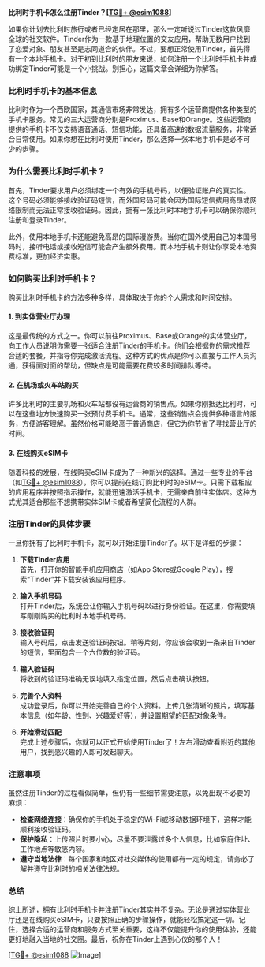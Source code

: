 **比利时手机卡怎么注册Tinder？[[TG💪+ @esim1088](https://t.me/s/esim1088)]**

如果你计划去比利时旅行或者已经定居在那里，那么一定听说过Tinder这款风靡全球的社交软件。Tinder作为一款基于地理位置的交友应用，帮助无数用户找到了恋爱对象、朋友甚至是志同道合的伙伴。不过，要想正常使用Tinder，首先得有一个本地手机卡。对于初到比利时的朋友来说，如何注册一个比利时手机卡并成功绑定Tinder可能是一个小挑战。别担心，这篇文章会详细为你解答。

### 比利时手机卡的基本信息

比利时作为一个西欧国家，其通信市场非常发达，拥有多个运营商提供各种类型的手机卡服务。常见的三大运营商分别是Proximus、Base和Orange。这些运营商提供的手机卡不仅支持语音通话、短信功能，还具备高速的数据流量服务，非常适合日常使用。如果你想在比利时使用Tinder，那么选择一张本地手机卡是必不可少的步骤。

### 为什么需要比利时手机卡？

首先，Tinder要求用户必须绑定一个有效的手机号码，以便验证账户的真实性。这个号码必须能够接收验证码短信，而外国号码可能会因为国际短信费用高昂或网络限制而无法正常接收验证码。因此，拥有一张比利时本地手机卡可以确保你顺利注册和登录Tinder。

此外，使用本地手机卡还能避免高昂的国际漫游费。当你在国外使用自己的本国号码时，接听电话或接收短信可能会产生额外费用。而本地手机卡则让你享受本地资费标准，更加经济实惠。

### 如何购买比利时手机卡？

购买比利时手机卡的方法多种多样，具体取决于你的个人需求和时间安排。

#### 1. 到实体营业厅办理

这是最传统的方式之一。你可以前往Proximus、Base或Orange的实体营业厅，向工作人员说明你需要一张适合注册Tinder的手机卡。他们会根据你的需求推荐合适的套餐，并指导你完成激活流程。这种方式的优点是你可以直接与工作人员沟通，获得面对面的帮助，但缺点是可能需要花费较多时间排队等待。

#### 2. 在机场或火车站购买

许多比利时的主要机场和火车站都设有运营商的销售点。如果你刚抵达比利时，可以在这些地方快速购买一张预付费手机卡。通常，这些销售点会提供多种语言的服务，方便游客理解。虽然价格可能略高于普通商店，但它为你节省了寻找营业厅的时间。

#### 3. 在线购买eSIM卡

随着科技的发展，在线购买eSIM卡成为了一种新兴的选择。通过一些专业的平台（如[TG💪+ @esim1088](https://t.me/s/esim1088)），你可以提前在线订购比利时的eSIM卡。只需下载相应的应用程序并按照指示操作，就能迅速激活手机卡，无需亲自前往实体店。这种方式尤其适合那些不想携带实体SIM卡或者希望简化流程的人群。

### 注册Tinder的具体步骤

一旦你拥有了比利时手机卡，就可以开始注册Tinder了。以下是详细的步骤：

1. **下载Tinder应用**  
   首先，打开你的智能手机应用商店（如App Store或Google Play），搜索“Tinder”并下载安装该应用程序。

2. **输入手机号码**  
   打开Tinder后，系统会让你输入手机号码以进行身份验证。在这里，你需要填写刚刚购买的比利时本地手机号码。

3. **接收验证码**  
   输入号码后，点击发送验证码按钮。稍等片刻，你应该会收到一条来自Tinder的短信，里面包含一个六位数的验证码。

4. **输入验证码**  
   将收到的验证码准确无误地填入指定位置，然后点击确认按钮。

5. **完善个人资料**  
   成功登录后，你可以开始完善自己的个人资料。上传几张清晰的照片，填写基本信息（如年龄、性别、兴趣爱好等），并设置期望的匹配对象条件。

6. **开始滑动匹配**  
   完成上述步骤后，你就可以正式开始使用Tinder了！左右滑动查看附近的其他用户，找到感兴趣的人即可发起聊天。

### 注意事项

虽然注册Tinder的过程看似简单，但仍有一些细节需要注意，以免出现不必要的麻烦：

- **检查网络连接**：确保你的手机处于稳定的Wi-Fi或移动数据环境下，这样才能顺利接收验证码。
- **保护隐私**：上传照片时要小心，尽量不要泄露过多个人信息，比如家庭住址、工作地点等敏感内容。
- **遵守当地法律**：每个国家和地区对社交媒体的使用都有一定的规定，请务必了解并遵守比利时的相关法律法规。

### 总结

综上所述，拥有比利时手机卡并注册Tinder其实并不复杂。无论是通过实体营业厅还是在线购买eSIM卡，只要按照正确的步骤操作，就能轻松搞定这一切。记住，选择合适的运营商和服务方式至关重要，这样不仅能提升你的使用体验，还能更好地融入当地的社交圈。最后，祝你在Tinder上遇到心仪的那个人！

[[TG💪+ @esim1088](https://t.me/s/esim1088) ![Image](https://i.postimg.cc/4NQfJmqS/Snipaste-2025-05-13-00-14-12.png)]